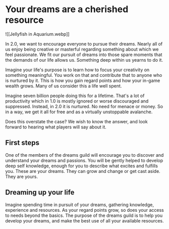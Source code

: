 # Your dreams are a cherished resource

![[Jellyfish in Aquarium.webp]]   

In 2.0, we want to encourage everyone to pursue their dreams. Nearly all of us enjoy being creative or masterful regarding something about which we feel passionate. We fit our pursuit of dreams into those spare moments that the demands of our life allows us. Something deep within us yearns to do it.

Imagine your life's purpose is to learn how to focus your creativity on something meaningful. You work on that and contribute that to anyone who is nurtured by it. This is how you gain regard points and how your in-game wealth grows. Many of us consider this a life well spent.

Imagine seven billion people doing this for a lifetime. That's a lot of productivity which in 1.0 is mostly ignored or worse discouraged and suppressed. Instead, in 2.0 it is nurtured. No need for menace or money. So in a way, we get it all for free and as a virtually unstoppable avalanche. 

Does this overstate the case? We wish to know the answer, and look forward to hearing what players will say about it.

## First steps

One of the members of the dreams guild will encourage you to discover and understand your dreams and passions. You will be gently helped to develop deep self knowledge, enough for you to describe what excites and fulfills you. These are your dreams. They can grow and change or get cast aside. They are yours.

## Dreaming up your life

Imagine spending time in pursuit of your dreams, gathering knowledge,  experience and resources. As your regard points grow, so does your access to needs beyond the basics. The purpose of the dreams guild is to help you develop your dreams, and make the best use of all your available resources.